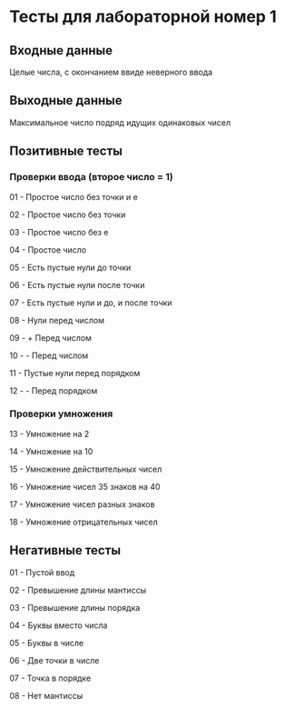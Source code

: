 # Тесты для лабораторной номер 1

## Входные данные
Целые числа, с окончанием ввиде неверного ввода

## Выходные данные
Максимальное число подряд идущих одинаковых чисел

## Позитивные тесты

### Проверки ввода (второе число = 1)
01 - Простое число без точки и e

02 - Простое число без точки

03 - Простое число без e

04 - Простое число

05 - Есть пустые нули до точки

06 - Есть пустые нули после точки

07 - Есть пустые нули и до, и после точки

08 - Нули перед числом

09 - + Перед числом

10 - - Перед числом

11 - Пустые нули перед порядком

12 - - Перед порядком

### Проверки умножения

13 - Умножение на 2

14 - Умножение на 10

15 - Умножение действительных чисел

16 - Умножение чисел 35 знаков на 40

17 - Умножение чисел разных знаков

18 - Умножение отрицательных чисел

## Негативные тесты

01 - Пустой ввод

02 - Превышение длины мантиссы

03 - Превышение длины порядка

04 - Буквы вместо числа

05 - Буквы в числе

06 - Две точки в числе

07 - Точка в порядке

08 - Нет мантиссы

